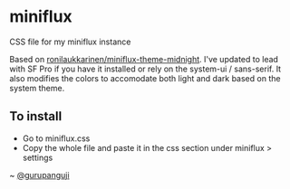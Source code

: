 # miniflux
CSS file for my miniflux instance

Based on [ronilaukkarinen/miniflux-theme-midnight](https://github.com/ronilaukkarinen/miniflux-theme-midnight). I've updated to lead with SF Pro if you have it installed or rely on the system-ui / sans-serif. It also modifies the colors to accomodate both light and dark based on the system theme. 

## To install
- Go to miniflux.css
- Copy the whole file and paste it in the css section under miniflux > settings 


~ [@gurupanguji](https://gurupanguji.com/)
